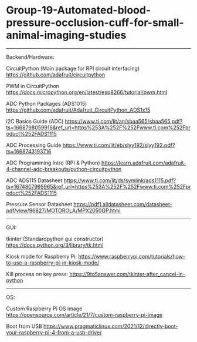 # Group-19-Automated-blood-pressure-occlusion-cuff-for-small-animal-imaging-studies
_____________________________________________________________________________________________________________________
Backend/Hardware:

CircuitPython (Main package for RPI circuit interfacing)
https://github.com/adafruit/circuitpython

PWM in CircuitPython
https://docs.micropython.org/en/latest/esp8266/tutorial/pwm.html

ADC Python Packages (ADS1015)
https://github.com/adafruit/Adafruit_CircuitPython_ADS1x15

I2C Basics Guide (ADC)
https://www.ti.com/lit/an/sbaa565/sbaa565.pdf?ts=1668798059916&ref_url=https%253A%252F%252Fwww.ti.com%252Fproduct%252FADS1115

ADC Processing Guide
https://www.ti.com/lit/eb/slyy192/slyy192.pdf?ts=1668743193716

ADC Programming Intro (RPI & Python)
https://learn.adafruit.com/adafruit-4-channel-adc-breakouts/python-circuitpython

ADC ADS115 Datasheet
https://www.ti.com/lit/ds/symlink/ads1115.pdf?ts=1674807995965&ref_url=https%253A%252F%252Fwww.ti.com%252Fproduct%252FADS1115

Pressure Sensor Datasheet
https://pdf1.alldatasheet.com/datasheet-pdf/view/96827/MOTOROLA/MPX2050GP.html

_____________________________________________________________________________________________________________________
GUI:

tkinter (Standardpython gui constructor)
https://docs.python.org/3/library/tk.html

Kiosk mode for Raspberry Pi:
https://www.raspberrypi.com/tutorials/how-to-use-a-raspberry-pi-in-kiosk-mode/

Kill process on key press:
https://9to5answer.com/tkinter-after_cancel-in-python
_____________________________________________________________________________________________________________________
OS:

Custom Raspberry Pi OS image
https://opensource.com/article/21/7/custom-raspberry-pi-image

Boot from USB
https://www.pragmaticlinux.com/2021/12/directly-boot-your-raspberry-pi-4-from-a-usb-drive/
